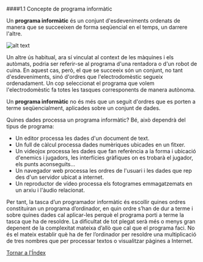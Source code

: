 ####1.1 Concepte de programa informàtic

Un **programa informàtic** és un conjunt d'esdeveniments ordenats de manera que se succeeixen de forma seqüencial en el temps, un darrere l'altre. 

![alt text](http://definicion.de/wp-content/uploads/2013/07/programaeninformatica.jpg)

Un altre ús habitual, ara sí vinculat al context de les màquines i els autòmats, podria ser referir-se al programa d'una rentadora o d'un robot de cuina. En aquest cas, però, el que se succeeix són un conjunt, no tant d'esdeveniments, sinó d'ordres que l'electrodomèstic segueix ordenadament. Un cop seleccionat el programa que volem l'electrodomèstic fa totes les tasques corresponents de manera autònoma.

Un **programa informàtic** no és més que un seguit d'ordres que es porten a terme seqüencialment, aplicades sobre un conjunt de dades.

Quines dades processa un programa informàtic? Bé, això dependrà del tipus de 
programa:
  * Un editor processa les dades d'un document de text.
  * Un full de càlcul processa dades numèriques ubicades en un fitxer.
  * Un videojox processa les dades que fan referència a la forma i ubicació d'enemics i jugadors, les interfícies gràfiques on es trobarà el jugador, els punts aconseguits...
  * Un navegador web processa les ordres de l'usuari i les dades que rep des d'un servidor ubicat a internet.
  * Un reproductor de vídeo processa els fotogrames emmagatzemats en un arxiu i l'àudio relacionat.

Per tant, la tasca d’un programador informàtic és escollir quines ordres constituiran un programa d’ordinador, en quin ordre s’han de dur a terme i sobre quines dades cal aplicar-les perquè el programa porti a terme la tasca que ha de resoldre. La dificultat de tot plegat serà més o menys gran depenent de la complexitat mateixa d’allò que cal que el programa faci. No és el mateix establir què ha de fer l’ordinador per resoldre una multiplicació de tres nombres que per processar textos o visualitzar pàgines a Internet.


[Tornar a l'Índex](index.md)
